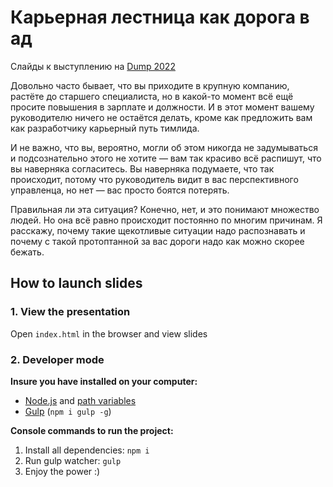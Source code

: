 # Карьерная лестница как дорога в ад

Слайды к выступлению на [Dump 2022](https://dump-ekb.ru/karernaya-lestnica-kak-doroga-v-ad)

Довольно часто бывает, что вы приходите в крупную компанию, растёте до старшего специалиста, но в какой-то момент всё ещё просите повышения в зарплате и должности. И в этот момент вашему руководителю ничего не остаётся делать, кроме как предложить вам как разработчику карьерный путь тимлида.

И не важно, что вы, вероятно, могли об этом никогда не задумываться и подсознательно этого не хотите — вам так красиво всё распишут, что вы наверняка согласитесь. Вы наверняка подумаете, что так происходит, потому что руководитель видит в вас перспективного управленца, но нет — вас просто боятся потерять.

Правильная ли эта ситуация? Конечно, нет, и это понимают множество людей. Но она всё равно происходит постоянно по многим причинам. Я расскажу, почему такие щекотливые ситуации надо распознавать и почему с такой протоптанной за вас дороги надо как можно скорее бежать.

## How to launch slides
### 1. View the presentation
Open `index.html` in the browser and view slides

### 2. Developer mode

__Insure you have installed on your computer:__

* [Node.js](https://nodejs.org/en/download/) and [path variables](http://stackoverflow.com/questions/8278143/node-js-how-to-run-node-command-from-any-path)
* [Gulp](http://gulpjs.com/) (`npm i gulp -g`)

__Console commands to run the project:__

1. Install all dependenсies: `npm i`
2. Run gulp watcher: `gulp`
3. Enjoy the power :)
